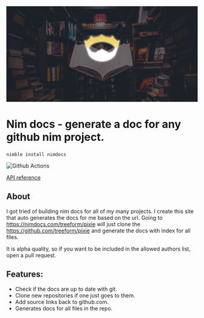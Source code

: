 <img src="docs/nimdocsBanner.png">

# Nim docs - generate a doc for any github nim project.

`nimble install nimdocs`

![Github Actions](https://github.com/treeform/nimdocs/workflows/Github%20Actions/badge.svg)

[API reference](https://nimdocs.com/treeform/nimdocs)

## About

I got tried of building nim docs for all of my many projects. I create this site that auto generates the docs for me based on the url. Going to https://nimdocs.com/treeform/pixie will just clone the https://github.com/treeform/pixie and generate the docs with index for all files.

It is alpha quality, so if you want to be included in the allowed authors list, open a pull request.

## Features:

* Check if the docs are up to date with git.
* Clone new repositories if one just goes to them.
* Add source links back to github.com.
* Generates docs for all files in the repo.
